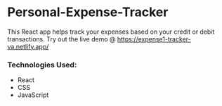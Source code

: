 # Personal-Expense-Tracker
This React app helps track your expenses based on your credit or debit transactions. 
Try out the live demo @ https://expense1-tracker-va.netlify.app/

### Technologies Used: 
- React
- CSS
- JavaScript